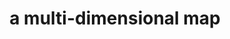 ---
layout: page
title: a multi-dimensional map
description: Quantifying the Competitiveness of a Dataset in Relation to General Preferences
img: assets/img/publication_preview/hmp.JPG
redirect: /assert/pdf/hmp_VLDBJ.pdf
importance: 2
category: ongong
---